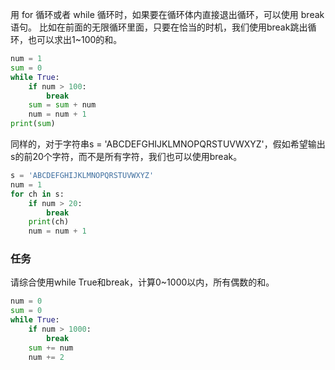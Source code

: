 用 for 循环或者 while 循环时，如果要在循环体内直接退出循环，可以使用 break 语句。
比如在前面的无限循环里面，只要在恰当的时机，我们使用break跳出循环，也可以求出1~100的和。
```python
num = 1
sum = 0
while True:
    if num > 100:
        break
    sum = sum + num
    num = num + 1
print(sum)
```

同样的，对于字符串s = 'ABCDEFGHIJKLMNOPQRSTUVWXYZ'，假如希望输出s的前20个字符，而不是所有字符，我们也可以使用break。
```python
s = 'ABCDEFGHIJKLMNOPQRSTUVWXYZ'
num = 1
for ch in s:
    if num > 20:
        break
    print(ch)
    num = num + 1
```
### 任务
请综合使用while True和break，计算0~1000以内，所有偶数的和。    
```python
num = 0
sum = 0
while True:
    if num > 1000:
        break
    sum += num
    num += 2
```